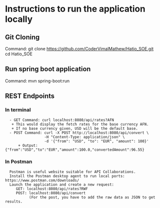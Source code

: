 # Instructions to run the application locally
 ## Git Cloning
   Command: git clone https://github.com/CoderVimalMathew/Hatio_SOE.git
            cd Hatio_SOE
 ## Run spring boot application
   Command: mvn spring-boot:run
 ## REST Endpoints
   ### In terminal
      - GET Command: curl localhost:8080/api/rates?AFN
       + This would display the fetch rates for the base currency AFN.
       + If no base currency given, USD will be the default base.
      - POST Command: curl -X POST http://localhost:8080/api/convert \
                      -H "Content-Type: application/json" \
                      -d '{"from": "USD", "to": "EUR", "amount": 100}'
          + Output: {"from":"USD","to":"EUR","amount":100.0,"convertedAmount":96.55}
  ### In Postman
      Postman is useful website suitable for API Collaborations.
      Install the Postman desktop agent to run local ports: https://www.postman.com/downloads/
      Launch the application and create a new request:
         GET: localhost:8080/api/rates?RWF
         POST: localhost:8080/api/convert
               (For the post, you have to add the raw data as JSON to get results.
